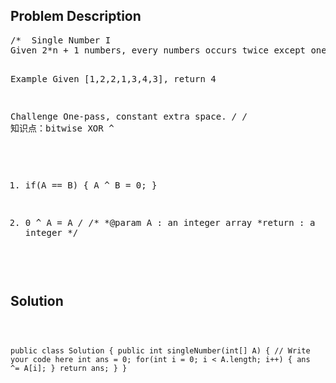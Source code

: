 <!--
<style>
  body { font-family: Arial, sans-serif; }
  .container { max-width: 100%; margin: auto; padding: 20px; }
  .comment-block { background-color: #f9f9f9; padding: 10px; border-left: 5px solid #ccc; max-width: 50%; margin: auto; word-wrap: break-word; white-space: pre-wrap; }
  .code-block { background-color: #f4f4f4; padding: 10px; border: 1px solid #ddd; }
</style>
-->

<div class='container'>
<h2>Problem Description</h2>
<div class='comment-block'>
<pre>
/*  Single Number I
Given 2*n + 1 numbers, every numbers occurs twice except one, find it.

Example
Given [1,2,2,1,3,4,3], return 4

Challenge 
One-pass, constant extra space.
*/
/* 知识点：bitwise XOR ^
1.	if(A == B) {
		A ^ B = 0;
	}

2.	0 ^ A = A
*/
    /**
      *@param A : an integer array
      *return : a integer 
      */
</pre>
</div>

<h2>Solution</h2>
<div class='code-block'>
<pre><code class='language-java'>




public class Solution {
    public int singleNumber(int[] A) {
        // Write your code here
        int ans = 0;
        for(int i = 0; i < A.length; i++) {
            ans ^= A[i];
        }
        return ans;
    }
}</code></pre>
</div>
</div>
